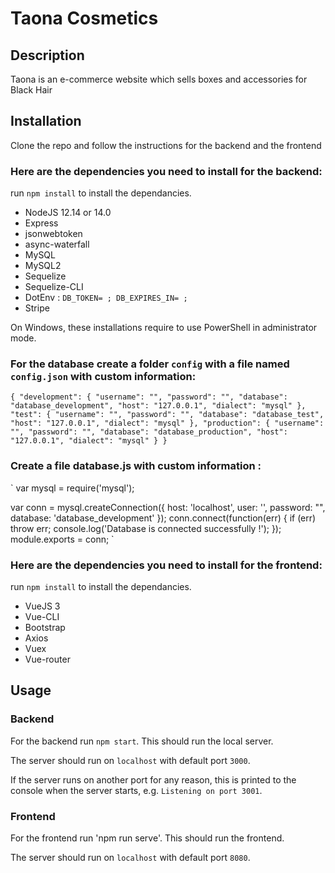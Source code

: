 # Taona Cosmetics #

## Description ##

Taona is an e-commerce website which sells boxes and accessories for Black Hair

## Installation ##

Clone the repo and follow the instructions for the backend and the frontend 

### Here are the dependencies you need to install for the backend:

run `npm install` to install the dependancies.

- NodeJS 12.14 or 14.0
- Express
- jsonwebtoken
- async-waterfall
- MySQL
- MySQL2
- Sequelize
- Sequelize-CLI
- DotEnv : 
`
DB_TOKEN= ;
DB_EXPIRES_IN= ;
`
- Stripe

On Windows, these installations require to use PowerShell in administrator mode.


### For the database create a folder `config` with a file named `config.json` with custom information:
`{
  "development": {
    "username": "",
    "password": "",
    "database": "database_development",
    "host": "127.0.0.1",
    "dialect": "mysql"
  },
  "test": {
    "username": "",
    "password": "",
    "database": "database_test",
    "host": "127.0.0.1",
    "dialect": "mysql"
  },
  "production": {
    "username": "",
    "password": "",
    "database": "database_production",
    "host": "127.0.0.1",
    "dialect": "mysql"
  }
}
`
### Create a file database.js with custom information :
`
var mysql = require('mysql');

var conn = mysql.createConnection({
  host: 'localhost', 
  user: '', 
  password: "",
  database: 'database_development' 
}); 
conn.connect(function(err) { 
if (err) throw err;
console.log('Database is connected successfully !'); 
}); 
module.exports = conn;
`
### Here are the dependencies you need to install for the frontend:

run `npm install` to install the dependancies.

- VueJS 3
- Vue-CLI
- Bootstrap
- Axios
- Vuex
- Vue-router


## Usage ##

### Backend

For the backend run `npm start`. This should run the local server.

The server should run on `localhost` with default port `3000`. 

If the server runs on another port for any reason, this is printed to the console when the server starts, e.g. `Listening on port 3001`.

### Frontend

For the frontend run 'npm run serve'. This should run the frontend.

The server should run on `localhost` with default port `8080`. 

